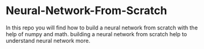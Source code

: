 # Neural-Network-From-Scratch
In this repo you will find how to build a neural network from scratch with the help of numpy and math. building a neural network from scratch help to understand neural network more.
